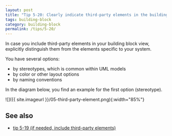 ```yaml
---
layout: post
title: "Tip 5-20: Clearly indicate third-party elements in the building block view!"
tags: building-block
category: building-block
permalink: /tips/5-20/
---
```


In case you include third-party elements in your building block view,
explicitly distinguish them from the elements specific to your system.

You have several options:

* by stereotypes, which is common within UML models
* by color or other layout options
* by naming conventions

In the diagram below, you find an example for the first option (stereotype).

![]({{ site.imageurl }}/05-third-party-element.png){:width="85%"}


## See also

* [tip 5-19 (if needed, include third-party elements)](/tips/5-19)
